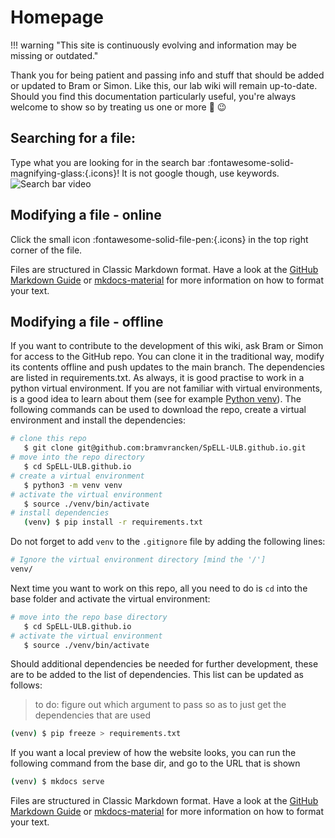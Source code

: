 # Homepage

!!! warning "This site is continuously evolving and information may be missing or outdated."

Thank you for being patient and passing info and stuff that should be added or updated to Bram or Simon. 
Like this, our lab wiki will remain up-to-date.
Should you find this documentation particularly useful, you're always welcome to show so by treating us one or more :beers: :wink:

## Searching for a file: 

Type what you are looking for in the search bar :fontawesome-solid-magnifying-glass:{.icons}! It is not google though, use keywords. 
![Search bar video](images/Screen%20Recording%202024-05-30%20at%2009.29.18.gif)

## Modifying a file - online

Click the small icon :fontawesome-solid-file-pen:{.icons} in the top right corner of the file.

Files are structured in Classic Markdown format. Have a look at the [GitHub Markdown Guide](https://guides.github.com/features/mastering-markdown/) or [mkdocs-material](https://squidfunk.github.io/mkdocs-material/reference/) for more information on how to format your text.

## Modifying a file - offline

If you want to contribute to the development of this wiki, ask Bram or Simon for access to the GitHub repo. You can clone it in the traditional way, modify its contents offline and push updates to the main branch. The dependencies are listed in requirements.txt. As always, it is good practise to work in a python virtual environment. If you are not familiar with virtual environments, is a good idea to learn about them (see for example [Python venv](https://python.land/virtual-environments/virtualenv)). The following commands can be used to download the repo, create a virtual environment and install the dependencies:

```bash
# clone this repo
   $ git clone git@github.com:bramvrancken/SpELL-ULB.github.io.git   
# move into the repo directory   
   $ cd SpELL-ULB.github.io   
# create a virtual environment   
   $ python3 -m venv venv   
# activate the virtual environment   
   $ source ./venv/bin/activate   
# install dependencies   
   (venv) $ pip install -r requirements.txt   
```

Do not forget to add `venv` to the `.gitignore` file by adding the following lines:

```bash
# Ignore the virtual environment directory [mind the '/']
venv/
```

Next time you want to work on this repo, all you need to do is `cd` into the base folder and activate the virtual environment:

```bash
# move into the repo base directory   
   $ cd SpELL-ULB.github.io
# activate the virtual environment   
   $ source ./venv/bin/activate   
```

Should additional dependencies be needed for further development, these are to be added to the list of dependencies. This list can be updated as follows:

> to do: figure out which argument to pass so as to just get the dependencies that are used

```bash
(venv) $ pip freeze > requirements.txt
```

If you want a local preview of how the website looks, you can run the following command from the base dir, and go to the URL that is shown 

```bash
(venv) $ mkdocs serve
```

Files are structured in Classic Markdown format. Have a look at the [GitHub Markdown Guide](https://guides.github.com/features/mastering-markdown/) or [mkdocs-material](https://squidfunk.github.io/mkdocs-material/reference/) for more information on how to format your text.
